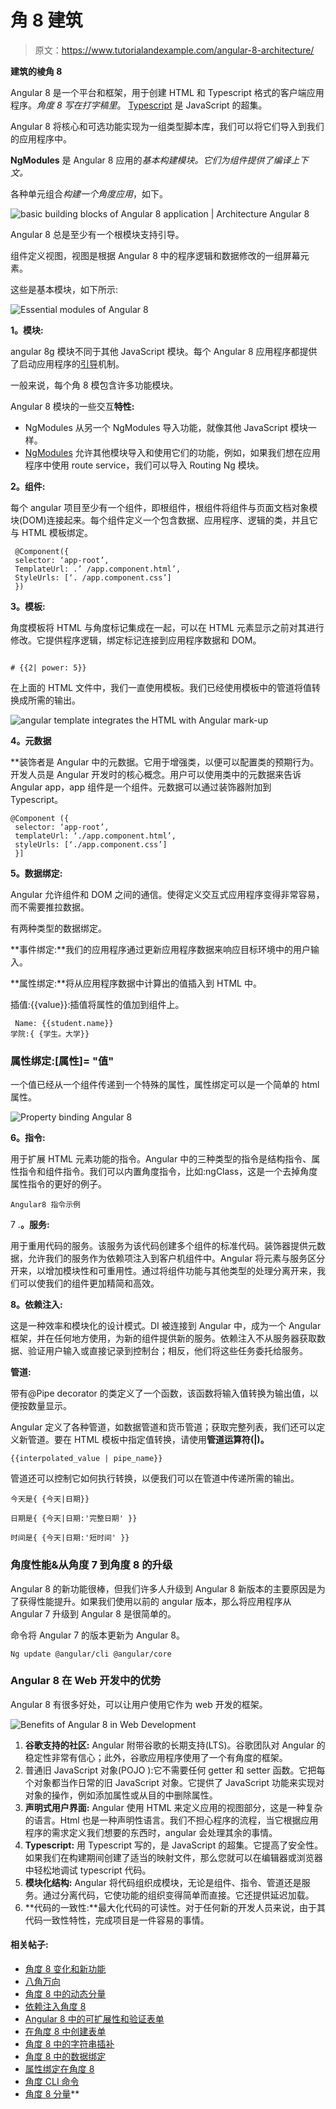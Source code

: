 # 角 8 建筑

> 原文：<https://www.tutorialandexample.com/angular-8-architecture/>

**建筑的棱角 8**

Angular 8 是一个平台和框架，用于创建 HTML 和 Typescript 格式的客户端应用程序。*角度 8 写在打字稿里*。 [Typescript](https://www.tutorialandexample.com/typescript-tutorial/) 是 JavaScript 的超集。

Angular 8 将核心和可选功能实现为一组类型脚本库，我们可以将它们导入到我们的应用程序中。

**NgModules** 是 Angular 8 应用的*基本构建模块。它们为组件提供了编译上下文。*

各种单元组合*构建一个角度应用*，如下。

![basic building blocks of Angular 8 application |  Architecture Angular 8 ](img/aa1913f01ddd8228f51295d5616bd00a.png)

Angular 8 总是至少有一个根模块支持引导。

组件定义视图，视图是根据 Angular 8 中的程序逻辑和数据修改的一组屏幕元素。

这些是基本模块，如下所示:

![Essential modules of Angular 8](img/4dd6e4feb53a34ac3078622c3c179d74.png)

**1。模块:**

angular 8g 模块不同于其他 JavaScript 模块。每个 Angular 8 应用程序都提供了启动应用程序的[引导](https://www.tutorialandexample.com/bootstrap-tutorial/)机制。

一般来说，每个角 8 模包含许多功能模块。

Angular 8 模块的一些交互**特性:**

*   NgModules 从另一个 NgModules 导入功能，就像其他 JavaScript 模块一样。
*   [NgModules](https://angular.io/guide/ngmodules) 允许其他模块导入和使用它们的功能，例如，如果我们想在应用程序中使用 route service，我们可以导入 Routing Ng 模块。

**2。组件:**

每个 angular 项目至少有一个组件，即根组件，根组件将组件与页面文档对象模块(DOM)连接起来。每个组件定义一个包含数据、应用程序、逻辑的类，并且它与 HTML 模板绑定。

```
 @Component({
 selector: ‘app-root’,
 TemplateUrl: .’ /app.component.html’,
 StyleUrls: [‘. /app.component.css’]
 }) 
```

**3。模板:**

角度模板将 HTML 与角度标记集成在一起，可以在 HTML 元素显示之前对其进行修改。它提供程序逻辑，绑定标记连接到应用程序数据和 DOM。

```

# {{2| power: 5}}

```

在上面的 HTML 文件中，我们一直使用模板。我们已经使用模板中的管道将值转换成所需的输出。

![angular template integrates the HTML with Angular mark-up ](img/5c9fda12fbb332bfd0510466703355ee.png)

**4。元数据**

 **装饰者是 Angular 中的元数据。它用于增强类，以便可以配置类的预期行为。开发人员是 Angular 开发时的核心概念。用户可以使用类中的元数据来告诉 Angular app，app 组件是一个组件。元数据可以通过装饰器附加到 Typescript。

```
@Component ({
 selector: ‘app-root’,
 templateUrl: ‘./app.component.html’,
 styleUrls: [‘./app.component.css’]
 }]
```

**5。数据绑定:**

Angular 允许组件和 DOM 之间的通信。使得定义交互式应用程序变得非常容易，而不需要推拉数据。

有两种类型的数据绑定。

**事件绑定:**我们的应用程序通过更新应用程序数据来响应目标环境中的用户输入。

**属性绑定:**将从应用程序数据中计算出的值插入到 HTML 中。

插值:{{value}}:插值将属性的值加到组件上。

```
 Name: {{student.name}} 
学院:{ {学生。大学}}
```

### 属性绑定:[属性]= "值"

一个值已经从一个组件传递到一个特殊的属性，属性绑定可以是一个简单的 html 属性。

![Property binding Angular 8](img/0520de5ad1393d14f2eb725ce56464bc.png)

**6。指令:**

用于扩展 HTML 元素功能的指令。Angular 中的三种类型的指令是结构指令、属性指令和组件指令。我们可以内置角度指令，比如:ngClass，这是一个去掉角度属性指令的更好的例子。

```
Angular8 指令示例

```

7 .**。服务:**

用于重用代码的服务。该服务为该代码创建多个组件的标准代码。装饰器提供元数据，允许我们的服务作为依赖项注入到客户机组件中。Angular 将元素与服务区分开来，以增加模块性和可重用性。通过将组件功能与其他类型的处理分离开来，我们可以使我们的组件更加精简和高效。

**8。依赖注入:**

这是一种效率和模块化的设计模式。DI 被连接到 Angular 中，成为一个 Angular 框架，并在任何地方使用，为新的组件提供新的服务。依赖注入不从服务器获取数据、验证用户输入或直接记录到控制台；相反，他们将这些任务委托给服务。

**管道:**

带有@Pipe decorator 的类定义了一个函数，该函数将输入值转换为输出值，以便按数量显示。

Angular 定义了各种管道，如数据管道和货币管道；获取完整列表，我们还可以定义新管道。要在 HTML 模板中指定值转换，请使用**管道运算符(|)。**

```
{{interpolated_value | pipe_name}}
```

管道还可以控制它如何执行转换，以便我们可以在管道中传递所需的输出。

```
今天是{ {今天|日期}}

日期是{ {今天|日期:'完整日期' }}

时间是{ {今天|日期:'短时间' }} 
```

### 角度性能&从角度 7 到角度 8 的升级

Angular 8 的新功能很棒，但我们许多人升级到 Angular 8 新版本的主要原因是为了获得性能提升。如果我们使用以前的 angular 版本，那么将应用程序从 Angular 7 升级到 Angular 8 是很简单的。

命令将 Angular 7 的版本更新为 Angular 8。

```
Ng update @angular/cli @angular/core
```

### Angular 8 在 Web 开发中的优势

Angular 8 有很多好处，可以让用户使用它作为 web 开发的框架。

![Benefits of Angular 8 in Web Development](img/ae9d8ab4bf73b4ec1175fa2d206b088a.png)

1.  **谷歌支持的社区:** Angular 附带谷歌的长期支持(LTS)。谷歌团队对 Angular 的稳定性非常有信心；此外，谷歌应用程序使用了一个有角度的框架。
2.  普通旧 JavaScript 对象(POJO ):它不需要任何 getter 和 setter 函数。它把每个对象都当作日常的旧 JavaScript 对象。它提供了 JavaScript 功能来实现对对象的操作，例如添加属性或从目的中删除属性。
3.  **声明式用户界面:** Angular 使用 HTML 来定义应用的视图部分，这是一种复杂的语言。Html 也是一种声明性语言。我们不担心程序的流程，当它根据应用程序的需求定义我们想要的东西时，angular 会处理其余的事情。
4.  **Typescript:** 用 Typescript 写的，是 JavaScript 的超集。它提高了安全性。如果我们在构建期间创建了适当的映射文件，那么您就可以在编辑器或浏览器中轻松地调试 typescript 代码。
5.  **模块化结构:** Angular 将代码组织成模块，无论是组件、指令、管道还是服务。通过分离代码，它使功能的组织变得简单而直接。它还提供延迟加载。
6.  **代码的一致性:**最大化代码的可读性。对于任何新的开发人员来说，由于其代码一致性特性，完成项目是一件容易的事情。

#### 相关帖子:

*   [角度 8 变化和新功能](https://www.tutorialandexample.com/angular-8-changes-and-new-features/)
*   [八角万向](https://www.tutorialandexample.com/angular-8-universal/)
*   [角度 8 中的动态分量](https://www.tutorialandexample.com/dynamic-components-in-angular-8/)
*   [依赖注入角度 8](https://www.tutorialandexample.com/dependency-injection-in-angular-8/)
*   [Angular 8 中的可扩展性和验证表单](https://www.tutorialandexample.com/scalability-and-validation-forms-in-angular-8/)
*   [在角度 8 中创建表单](https://www.tutorialandexample.com/creating-form-in-angular-8/)
*   [角度 8 中的字符串插补](https://www.tutorialandexample.com/string-interpolation-in-angular-8/)
*   [角度 8 中的数据绑定](https://www.tutorialandexample.com/data-binding-in-angular-8/)
*   [属性绑定在角度 8](https://www.tutorialandexample.com/property-binding-in-angular-8/)
*   [角度 CLI 命令](https://www.tutorialandexample.com/angular-cli-commands/)
*   [角度 8 分量](https://www.tutorialandexample.com/angular-8-components/)**